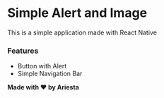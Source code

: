 <h1>Simple Alert and Image</h1>
This is a simple application made with React Native

<h3>Features</h3>
<ul>
  <li>Button with Alert</li>
  <li>Simple Navigation Bar</li>
</ul>

<b>Made with ❤ by Ariesta</b>
